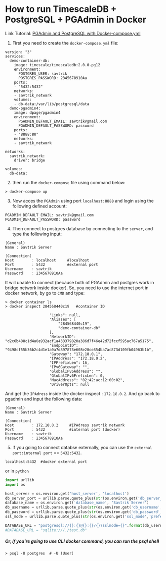 # **How to run TimescaleDB + PostgreSQL + PGAdmin in Docker**

Link Tutorial: [PGAdmin and PostgreSQL with Docker-compose.yml](https://www.youtube.com/watch?v=XeLg525z-eE)

1. First you need to create the `docker-compose.yml` file:
```docker
version: "3"
services:
  demo-container-db:
    image: timescale/timescaledb:2.0.0-pg12
    environment:
      POSTGRES_USER: savtrik
      POSTGRES_PASSWORD: 2345678910Aa
    ports:
    - "5432:5432"
    networks:
    - savtrik_network
    volumes:
    - db-data:/var/lib/postgresql/data
  demo-pgadmin4:
    image: dpage/pgadmin4
    environment:
      PGADMIN_DEFAULT_EMAIL: savtrik@gmail.com
      PGADMIN_DEFAULT_PASSWORD: password
    ports:
    - "8888:80"
    networks:
    - savtrik_network
    
networks:
  savtrik_network:
    driver: bridge
  
volumes:
  db-data:
```
2. then run the `docker-compose` file using command below:
```
> docker-compose up
```
3. Now acces the `PGAdmin` using port `localhost:8888` and login using the following defined account:
```
PGADMIN_DEFAULT_EMAIL: savtrik@gmail.com
PGADMIN_DEFAULT_PASSWORD: password
```
4. Then connect to postgres database by connecting to the `server`, and type the following input:
```
(General)
Name : Savtrik Server

(Connection)
Host        : localhost     #localhost
Port        : 5432          #external port
Username    : savtrik
Password    : 2345678910Aa
```
It will unable to connect (because both of PGAdmin and postgres work in bridge network inside docker). So, you need to use the internet port in docker network, by go to `CMD` and type:
``` 
> docker container ls
> docker inspect 284568440c19   #container ID

                    "Links": null,
                    "Aliases": [
                        "284568440c19",
                        "demo-container-db"
                    ],
                    "NetworkID": "d2c6b488c1d4a0e932acf1a433379820a386d7f46e42d72fccf595ac767a5175",
                    "EndpointID": "9498cf55b36b2c4d1e1a0a7d897873e608e20ce854ba7ac873d109fb04963b1b",
                    "Gateway": "172.18.0.1",
                    "IPAddress": "172.18.0.2",
                    "IPPrefixLen": 16,
                    "IPv6Gateway": "",
                    "GlobalIPv6Address": "",
                    "GlobalIPv6PrefixLen": 0,
                    "MacAddress": "02:42:ac:12:00:02",
                    "DriverOpts": null
```
And get the `IPAdress` inside the docker inspect : `172.18.0.2`. And go back to pgadmin and input the following data:
```
(General)
Name : Savtrik Server

(Connection)
Host        : 172.18.0.2     #IPAdress savtrik network
Port        : 5432           #internal port (docker)
Username    : savtrik
Password    : 2345678910Aa
```
5. If you going to connect databse externally, you can use the `external port:internal port` == `5432:5432`.
```
localhost:5432  #docker external port
```
or in `python`
```python
import urllib
import os

host_server = os.environ.get('host_server', 'localhost')
db_server_port = urllib.parse.quote_plus(str(os.environ.get('db_server_port','5432')))
database_name = os.environ.get('database_name', 'Savtrik Server')
db_username = urllib.parse.quote_plus(str(os.environ.get('db_username','savtrik')))
db_password = urllib.parse.quote_plus(str(os.environ.get('db_password','2345678910Aa')))
ssl_mode = urllib.parse.quote_plus(str(os.environ.get('ssl_mode','prefer')))

DATABASE_URL = "postgresql://{}:{}@{}:{}/{}?sslmode={}".format(db_username, db_password, host_server, db_server_port, database_name, ssl_mode)
#DATABASE_URL = "sqlite:///./test.db"
```

##### Or, if you're going to use CLI docker command, you can run the psql shell
```
> psql -U postgres  # -U (User) 
``` 